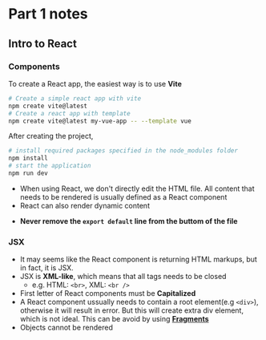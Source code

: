 # Part 1 notes

## Intro to React

### Components
To create a React app, the easiest way is to use **Vite**
``` bash
# Create a simple react app with vite
npm create vite@latest
# Create a react app with template
npm create vite@latest my-vue-app -- --template vue
```
After creating the project,
```bash
# install required packages specified in the node_modules folder
npm install
# start the application
npm run dev
```
* When using React, we don't directly edit the HTML file. All content that needs to be rendered is usually defined as a React component
* React can also render dynamic content
- **Never remove the `export default` line from the buttom of the file**
    
### JSX
* It may seems like the React component is returning HTML markups, but in fact, it is JSX.
* JSX is **XML-like**, which means that all tags needs to be closed
    * e.g. HTML: `<br>`, XML: `<br />`
* First letter of React components must be **Capitalized**
* A React component ussually needs to contain a root element(e.g `<div>`), otherwise it will result in error. But this will create extra div element, which is not ideal. This can be avoid by using **[Fragments](https://react.dev/reference/react/Fragment)**
* Objects cannot be rendered 

